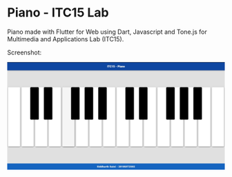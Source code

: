 # Piano - ITC15 Lab

Piano made with Flutter for Web using Dart, Javascript and Tone.js for Multimedia and Applications Lab (ITC15).

Screenshot:

<p>
  <img src="https://raw.githubusercontent.com/siddharthsaini/piano/master/piano.jpg" alt="Piano">
</p>
